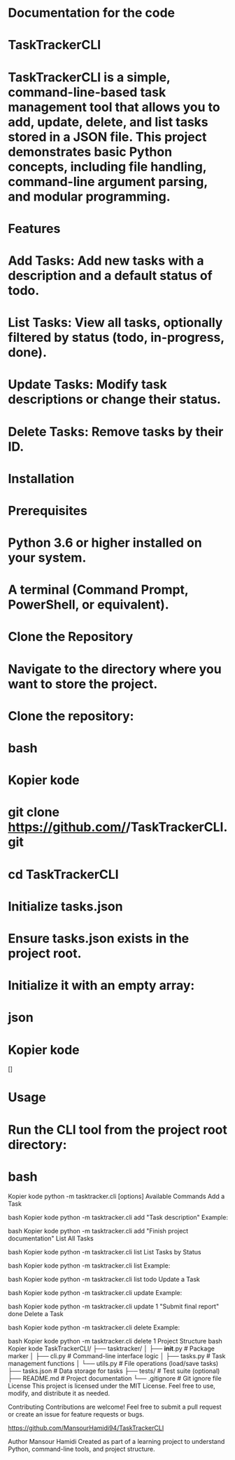 # Documentation for the code

# TaskTrackerCLI

# TaskTrackerCLI is a simple, command-line-based task management tool that allows you to add, update, delete, and list tasks stored in a JSON file. This project demonstrates basic Python concepts, including file handling, command-line argument parsing, and modular programming.

# Features

# Add Tasks: Add new tasks with a description and a default status of todo.
# List Tasks: View all tasks, optionally filtered by status (todo, in-progress, done).
# Update Tasks: Modify task descriptions or change their status.
# Delete Tasks: Remove tasks by their ID.
# Installation
# Prerequisites
# Python 3.6 or higher installed on your system.
# A terminal (Command Prompt, PowerShell, or equivalent).
# Clone the Repository
# Navigate to the directory where you want to store the project.
# Clone the repository:
# bash
# Kopier kode
# git clone https://github.com/<MansourHamidi94>/TaskTrackerCLI.git
# cd TaskTrackerCLI
# Initialize tasks.json
# Ensure tasks.json exists in the project root.
# Initialize it with an empty array:
# json
# Kopier kode
[]
# Usage
# Run the CLI tool from the project root directory:

# bash
Kopier kode 
python -m tasktracker.cli <command> [options]
Available Commands
Add a Task

bash
Kopier kode
python -m tasktracker.cli add "Task description"
Example:

bash
Kopier kode
python -m tasktracker.cli add "Finish project documentation"
List All Tasks

bash
Kopier kode
python -m tasktracker.cli list
List Tasks by Status

bash
Kopier kode
python -m tasktracker.cli list <status>
Example:

bash
Kopier kode
python -m tasktracker.cli list todo
Update a Task

bash
Kopier kode
python -m tasktracker.cli update <id> <new description> <new status>
Example:

bash
Kopier kode
python -m tasktracker.cli update 1 "Submit final report" done
Delete a Task

bash
Kopier kode
python -m tasktracker.cli delete <id>
Example:

bash
Kopier kode
python -m tasktracker.cli delete 1
Project Structure
bash
Kopier kode
TaskTrackerCLI/
├── tasktracker/
│   ├── __init__.py       # Package marker
│   ├── cli.py            # Command-line interface logic
│   ├── tasks.py          # Task management functions
│   └── utils.py          # File operations (load/save tasks)
├── tasks.json            # Data storage for tasks
├── tests/                # Test suite (optional)
├── README.md             # Project documentation
└── .gitignore            # Git ignore file
License
This project is licensed under the MIT License. Feel free to use, modify, and distribute it as needed.

Contributing
Contributions are welcome! Feel free to submit a pull request or create an issue for feature requests or bugs.

https://github.com/MansourHamidi94/TaskTrackerCLI

Author
Mansour Hamidi
Created as part of a learning project to understand Python, command-line tools, and project structure.
